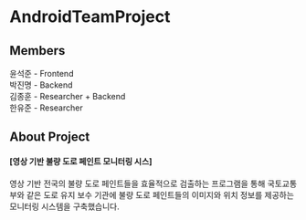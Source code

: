<h1>AndroidTeamProject</h1>
<h2>Members</h2>
윤석준 - Frontend<br>
박진명 - Backend<br>
김종훈 - Researcher + Backend<br>
한유준 - Researcher<p>


<h2>About Project</h2>
<h4>[영상 기반 불량 도로 페인트 모니터링 시스]</h4>

영상 기반 전국의 불량 도로 페인트들을 효율적으로 검출하는 프로그램을 통해 국토교통부와 같은 도로 유지 보수 기관에 불량 도로 페인트들의 이미지와 위치 정보를 제공하는 모니터링 시스템을 구축했습니다.
